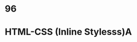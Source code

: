 # 96
# HTML-CSS (Inline Stylesss)A
<p style="color: blue; font_size: 13 px;"< styled paragraph<//P>

